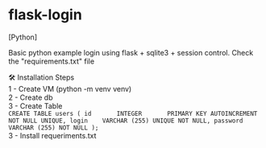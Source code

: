 # flask-login
[Python]

Basic python example login using flask + sqlite3 + session control.
Check the "requirements.txt" file

🛠️ Installation Steps <br>
1 - Create VM (python -m venv venv)<br>
2 - Create db <br>
3 - Create Table <br>
`CREATE TABLE users (
    id       INTEGER       PRIMARY KEY AUTOINCREMENT
                           NOT NULL
                           UNIQUE,
    login    VARCHAR (255) UNIQUE
                           NOT NULL,
    password VARCHAR (255) NOT NULL
);`<br>
3 - Install requeriments.txt
